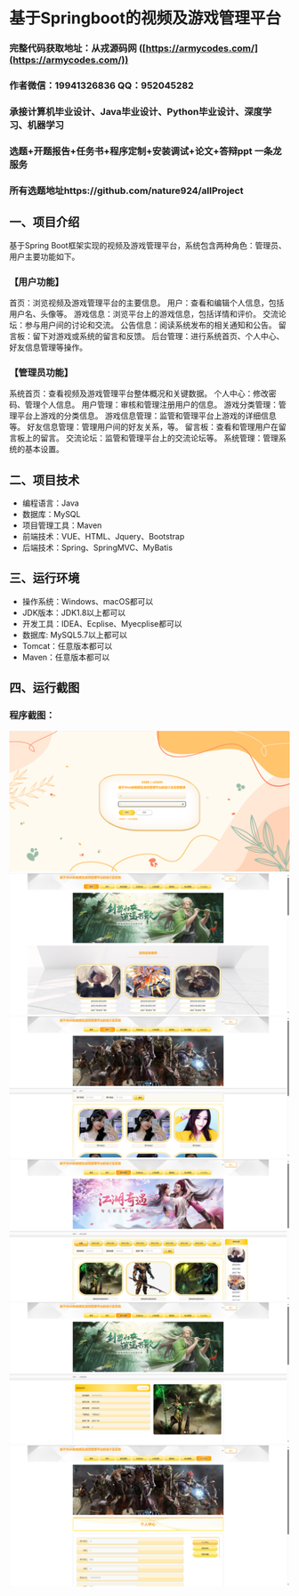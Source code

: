 基于Springboot的视频及游戏管理平台
=
### 完整代码获取地址：从戎源码网 ([https://armycodes.com/](https://armycodes.com/))
### 作者微信：19941326836  QQ：952045282 
### 承接计算机毕业设计、Java毕业设计、Python毕业设计、深度学习、机器学习
### 选题+开题报告+任务书+程序定制+安装调试+论文+答辩ppt 一条龙服务
### 所有选题地址https://github.com/nature924/allProject

一、项目介绍
---
基于Spring Boot框架实现的视频及游戏管理平台，系统包含两种角色：管理员、用户主要功能如下。
### 【用户功能】

首页：浏览视频及游戏管理平台的主要信息。
用户：查看和编辑个人信息，包括用户名、头像等。
游戏信息：浏览平台上的游戏信息，包括详情和评价。
交流论坛：参与用户间的讨论和交流。
公告信息：阅读系统发布的相关通知和公告。
留言板：留下对游戏或系统的留言和反馈。
后台管理：进行系统首页、个人中心、好友信息管理等操作。

### 【管理员功能】
系统首页：查看视频及游戏管理平台整体概况和关键数据。
个人中心：修改密码、管理个人信息。
用户管理：审核和管理注册用户的信息。
游戏分类管理：管理平台上游戏的分类信息。
游戏信息管理：监管和管理平台上游戏的详细信息等。
好友信息管理：管理用户间的好友关系，等。
留言板：查看和管理用户在留言板上的留言。
交流论坛：监管和管理平台上的交流论坛等。
系统管理：管理系统的基本设置。








二、项目技术
---
- 编程语言：Java
- 数据库：MySQL
- 项目管理工具：Maven
- 前端技术：VUE、HTML、Jquery、Bootstrap
- 后端技术：Spring、SpringMVC、MyBatis

三、运行环境
---
- 操作系统：Windows、macOS都可以
- JDK版本：JDK1.8以上都可以
- 开发工具：IDEA、Ecplise、Myecplise都可以
- 数据库: MySQL5.7以上都可以
- Tomcat：任意版本都可以
- Maven：任意版本都可以

四、运行截图
---

### 程序截图：
![image/1.png](image/1.png)
![image/1.png](image/2.png)
![image/1.png](image/3.png)
![image/1.png](image/4.png)
![image/1.png](image/5.png)
![image/1.png](image/6.png)



